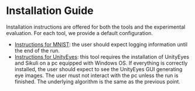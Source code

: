 # Installation Guide

Installation instructions are offered for both the tools and the experimental evaluation.
For each tool, we provide a default configuration.
* [Instructions for MNIST](/DeepMetis-MNIST/README.md): the user should expect logging information until the end of the run.
* [Instructions for UnityEyes](/DeepMetis-UE/README.md): this tool requires the installation of UnityEyes and Sikuli on a pc equipped with Windows OS. If everything is correctly installed, the user should expect to see the UnityEyes GUI generating eye images. The user must not interact with the pc unless the run is finished. The underlying algorithm is the same as the previous point.
